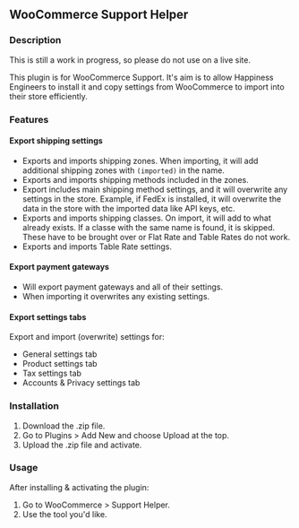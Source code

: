## WooCommerce Support Helper

### Description

This is still a work in progress, so please do not use on a live site.

This plugin is for WooCommerce Support. It's aim is to allow Happiness Engineers to install it and copy settings from WooCommerce to import into their store efficiently. 


### Features

#### Export shipping settings

* Exports and imports shipping zones. When importing, it will add additional shipping zones with `(imported)` in the name.
* Exports and imports shipping methods included in the zones.
* Export includes main shipping method settings, and it will overwrite any settings in the store. Example, if FedEx is installed, it will overwrite the data in the store with the imported data like API keys, etc.
* Exports and imports shipping classes. On import, it will add to what already exists. If a classe with the same name is found, it is skipped. These have to be brought over or Flat Rate and Table Rates do not work.
* Exports and imports Table Rate settings. 

#### Export payment gateways

* Will export payment gateways and all of their settings.
* When importing it overwrites any existing settings.

#### Export settings tabs

Export and import (overwrite) settings for:

* General settings tab
* Product settings tab
* Tax settings tab
* Accounts & Privacy settings tab


### Installation

1. Download the .zip file.
1. Go to Plugins > Add New and choose Upload at the top.
1. Upload the .zip file and activate. 


### Usage

After installing & activating the plugin:

1. Go to WooCommerce > Support Helper.
1. Use the tool you'd like.